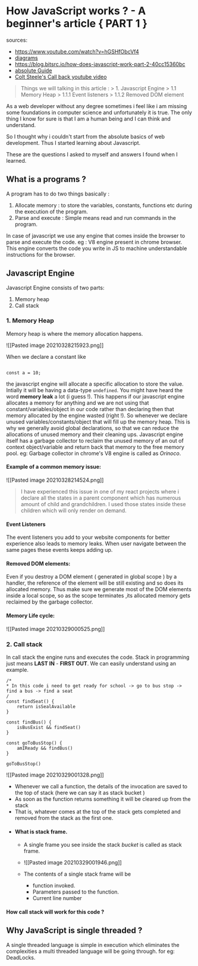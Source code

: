 # How JavaScript works ? - A beginner's article { PART 1 }
sources:
- https://www.youtube.com/watch?v=hGSHfObcVf4
- [diagrams]()
- https://blog.bitsrc.io/how-does-javascript-work-part-2-40cc15360bc
- [absolute Guide](https://dev.to/lydiahallie/javascript-visualized-the-javascript-engine-4cdf)
- [Colt Steele's Call back youtube video](https://www.youtube.com/watch?v=W8AeMrVtFLY)
> Things we will talking in this article :
	> 1. Javascript Engine
		> 1.1 Memory Heap
			> 1.1.1 Event listeners
			> 1.1.2 Removed DOM element


As a web developer without any degree sometimes i feel like i am missing some foundations in computer science and unfortunately it is true. The only thing I know for sure is that I am a human being and I can think and understand. 

So I thought why i couldn't start from the absolute basics of web development. Thus I started learning about Javascript.

These are the questions I asked to myself and answers I found when I learned.
## What is a programs ?
A program has to do two things basically :
1. Allocate memory : to store the variables, constants, functions etc during the execution of the program.
2. Parse and execute : Simple means read and run commands in the program.

In case of javascript we use any engine that comes inside the browser to parse and execute the code. eg : V8 engine present in chrome browser. This engine converts the code you write in JS to machine understandable instructions for the browser.

## Javascript Engine

Javascript Engine consists of two parts:
1. Memory heap
2. Call stack

### 1. Memory Heap
Memory heap is where the memory allocation happens.

![[Pasted image 20210328215923.png]]

When we declare a constant like
```

const a = 10;

```
the javascript engine will allocate a specific allocation to store the value. Intially it will be having a data-type `undefined`.
You might have heard the word **memory leak**  a lot (i guess !). This happens if our javascript engine allocates a memory for anything and we are not using that constant/variables/object in our code rather than declaring then that memory allocated by the engine wasted (right !). So whenever we declare unused variables/constants/object that will fill up the memory heap. This is why we generally avoid global declarations, so that we can reduce the allocations of unused memory and their cleaning ups. Javascript engine itself has a garbage collector to reclaim the unused memory of an out of context object/variable and return back that memory to the free memory pool. eg: Garbage collector in chrome's V8 engine is called as *Orinoco*.
#### Example of a common memory issue:
![[Pasted image 20210328214524.png]]
> I have experienced this issue in one of my react projects where i declare all the states in a parent component which has numerous amount of child and grandchildren. I used those states inside these children which will only render on demand.

#### Event Listeners
The event listeners you add to your website components for better experience also leads to memory leaks. When user navigate between the same pages these events keeps adding up.

#### Removed DOM elements:
Even if you destroy a DOM element ( generated in global scope ) by a handler, the reference of the element will be still existing and so does its allocated memory. Thus make sure we generate most of the DOM elements inside a local scope, so as the scope terminates ,its allocated memory gets reclaimed by the garbage collector.

#### Memory Life cycle:

![[Pasted image 20210329000525.png]]
 
### 2. Call stack
In call stack the engine runs and executes the code.
Stack in programming just means **LAST IN**  -  **FIRST OUT**. We can easily understand using an example.

```
/*
* In this code i need to get ready for school -> go to bus stop -> find a bus -> find a seat
/
const findSeat() {
	return isSealAvailable
}

const findBus() {
	isBusExist && findSeat()
}

const goToBusStop() {
	amIReady && findBus()
}

goToBusStop()

```

![[Pasted image 20210329001328.png]]
- Whenever we call a function, the details of the invocation are saved to the top of stack (here we can say it as stack bucket )
- As soon as the function returns something it will be cleared up from the stack
- That is, whatever comes at the top of the stack gets completed and removed from the stack as the first one.
- #### What is stack frame.
	- A single frame you see inside the stack *bucket* is called as stack frame.

	- ![[Pasted image 20210329001946.png]]

	- The contents of a single stack frame will be
		- function	invoked.
		- Parameters passed to the function.
		- Current line number

#### How call stack will work for this code ?


## Why JavaScript is single threaded ?
A single threaded language is simple in execution which eliminates the complexities a multi threaded language will be going through. for eg: DeadLocks.

